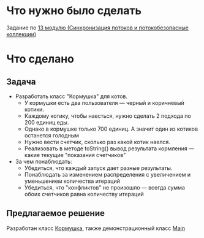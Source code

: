 # Что нужно было сделать
Задание по [13 модулю (Синхронизация потоков и потокобезопасные коллекции)](https://lms.skillfactory.ru/courses/course-v1:SkillFactory+ANDROID-NEW+2020/course/#block-v1:SkillFactory+ANDROID-NEW+2020+type@sequential+block@47d12c19cb034549b0a741891ac73865)
# Что сделано
## Задача
* Разработать класс "Кормушка" для котов. 
    * У кормушки есть два пользователя — черный и коричневый котики.
    * Каждому котику, чтобы наесться, нужно сделать 2 подхода по 200 единиц еды.
    * Однако в кормушке только 700 единиц. А значит один из котиков останется голодным
    * Нужно вести счетчик, сколько раз какой котик наелся.
    * Реализовать в методе toString() вывод результата кормления — какие текущие "показания счетчиков"
* За чем понаблюдать:
    * Убедиться, что каждый запуск дает разные результаты.
    * Понаблюдать за изменением распределения с увеличением и уменьшением количества итераций
    * Убедиться, что "конфликтов" не произошло — всегда сумма обоих счетчиков равна количеству итераций

## Предлагаемое решение
Разработан класс [Кормушка](src/CatFoodBowl.java), также демонстрационный класс [Main](src/Main.java)


